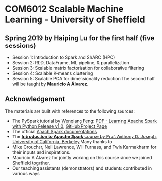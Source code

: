 # COM6012 Scalable Machine Learning - University of Sheffield
## Spring 2019 by Haiping Lu for the first half (five sessions)
* Session 1: Introduction to Spark and ShARC (HPC)
* Session 2: RDD, DataFrame, ML pipeline, & parallelization
* Session 3: Scalable matrix factorisation for collaborative filtering
* Session 4: Scalable K-means clustering
* Session 5: Scalable PCA for dimensionality reduction
The second half will be taught by **Mauricio A Álvarez**.

## Acknowledgement
The materials are built with references to the following sources:
* The PySpark tutorial by [Wenqiang Feng](http://web.utk.edu/~wfeng1/): [PDF - Learning Apache Spark with Python Release v1.0](https://runawayhorse001.github.io/LearningApacheSpark/pyspark.pdf), [GitHub Project Page](https://github.com/runawayhorse001/LearningApacheSpark)
* The official [Apach Spark documentations](https://spark.apache.org/)
* The [**Introduction to Apache Spark** course by Prof. Anthony D. Joseph, University of California, Berkeley](https://www.edx.org/course/introduction-apache-spark-uc-berkeleyx-cs105x)
Many thanks to 
* Mike Croucher, Neil Lawrence, Will Furnass, and Twin Karmakharm for their inputs and inspirations.
* Mauricio A Álvarez for jointly working on this course since we joined Sheffield together.
* Our teaching assistants (demonstrators) and students contributed in various ways.
